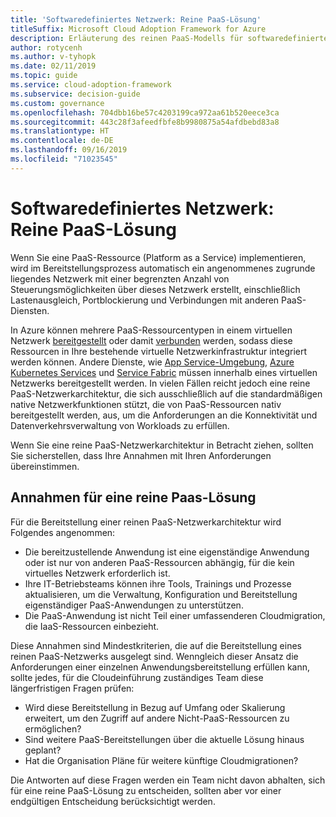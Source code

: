 ```yaml
---
title: 'Softwaredefiniertes Netzwerk: Reine PaaS-Lösung'
titleSuffix: Microsoft Cloud Adoption Framework for Azure
description: Erläuterung des reinen PaaS-Modells für softwaredefinierte Netzwerke in der Cloud.
author: rotycenh
ms.author: v-tyhopk
ms.date: 02/11/2019
ms.topic: guide
ms.service: cloud-adoption-framework
ms.subservice: decision-guide
ms.custom: governance
ms.openlocfilehash: 704dbb16be57c4203199ca972aa61b520eece3ca
ms.sourcegitcommit: 443c28f3afeedfbfe8b9980875a54afdbebd83a8
ms.translationtype: HT
ms.contentlocale: de-DE
ms.lasthandoff: 09/16/2019
ms.locfileid: "71023545"
---
```

# <a name="software-defined-networking-paas-only"></a>Softwaredefiniertes Netzwerk: Reine PaaS-Lösung

Wenn Sie eine PaaS-Ressource (Platform as a Service) implementieren, wird im Bereitstellungsprozess automatisch ein angenommenes zugrunde liegendes Netzwerk mit einer begrenzten Anzahl von Steuerungsmöglichkeiten über dieses Netzwerk erstellt, einschließlich Lastenausgleich, Portblockierung und Verbindungen mit anderen PaaS-Diensten.

In Azure können mehrere PaaS-Ressourcentypen in einem virtuellen Netzwerk [bereitgestellt](https://docs.microsoft.com/azure/virtual-network/virtual-network-for-azure-services) oder damit [verbunden](https://docs.microsoft.com/azure/virtual-network/virtual-network-service-endpoints-overview) werden, sodass diese Ressourcen in Ihre bestehende virtuelle Netzwerkinfrastruktur integriert werden können. Andere Dienste, wie [App Service-Umgebung](https://docs.microsoft.com/azure/app-service/environment/intro), [Azure Kubernetes Services](https://docs.microsoft.com/azure/aks/intro-kubernetes) und [Service Fabric](https://docs.microsoft.com/azure/service-fabric/service-fabric-overview) müssen innerhalb eines virtuellen Netzwerks bereitgestellt werden. In vielen Fällen reicht jedoch eine reine PaaS-Netzwerkarchitektur, die sich ausschließlich auf die standardmäßigen native Netzwerkfunktionen stützt, die von PaaS-Ressourcen nativ bereitgestellt werden, aus, um die Anforderungen an die Konnektivität und Datenverkehrsverwaltung von Workloads zu erfüllen.

Wenn Sie eine reine PaaS-Netzwerkarchitektur in Betracht ziehen, sollten Sie sicherstellen, dass Ihre Annahmen mit Ihren Anforderungen übereinstimmen.

## <a name="paas-only-assumptions"></a>Annahmen für eine reine Paas-Lösung

Für die Bereitstellung einer reinen PaaS-Netzwerkarchitektur wird Folgendes angenommen:

- Die bereitzustellende Anwendung ist eine eigenständige Anwendung oder ist nur von anderen PaaS-Ressourcen abhängig, für die kein virtuelles Netzwerk erforderlich ist.
- Ihre IT-Betriebsteams können ihre Tools, Trainings und Prozesse aktualisieren, um die Verwaltung, Konfiguration und Bereitstellung eigenständiger PaaS-Anwendungen zu unterstützen.
- Die PaaS-Anwendung ist nicht Teil einer umfassenderen Cloudmigration, die IaaS-Ressourcen einbezieht.

Diese Annahmen sind Mindestkriterien, die auf die Bereitstellung eines reinen PaaS-Netzwerks ausgelegt sind. Wenngleich dieser Ansatz die Anforderungen einer einzelnen Anwendungsbereitstellung erfüllen kann, sollte jedes, für die Cloudeinführung zuständiges Team diese längerfristigen Fragen prüfen:

- Wird diese Bereitstellung in Bezug auf Umfang oder Skalierung erweitert, um den Zugriff auf andere Nicht-PaaS-Ressourcen zu ermöglichen?
- Sind weitere PaaS-Bereitstellungen über die aktuelle Lösung hinaus geplant?
- Hat die Organisation Pläne für weitere künftige Cloudmigrationen?

Die Antworten auf diese Fragen werden ein Team nicht davon abhalten, sich für eine reine PaaS-Lösung zu entscheiden, sollten aber vor einer endgültigen Entscheidung berücksichtigt werden.
